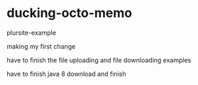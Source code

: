 # ducking-octo-memo
plursite-example



making my first change 

have to finish the file uploading and file downloading examples 



have to finish java 8 download and finish 